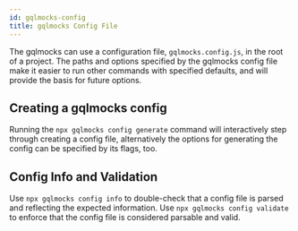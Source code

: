```yaml
---
id: gqlmocks-config
title: gqlmocks Config File
---
```


The gqlmocks can use a configuration file, `gqlmocks.config.js`, in the root of a project. The paths and options specified by the gqlmocks config file make it easier to run other commands with specified defaults, and will provide the basis for future options.

## Creating a gqlmocks config

Running the `npx gqlmocks config generate` command will interactively step through creating a config file, alternatively the options for generating the config can be specified by its flags, too.

## Config Info and Validation

Use `npx gqlmocks config info` to double-check that a config file is parsed and reflecting the expected information. Use `npx gqlmocks config validate` to enforce that the config file is considered parsable and valid.

